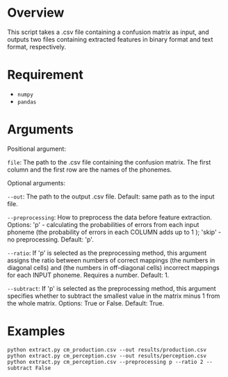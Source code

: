 # Overview

This script takes a .csv file containing a confusion matrix as input, and outputs two files containing extracted features in binary format and text format, respectively.

# Requirement

- `numpy`
- `pandas`

# Arguments
Positional argument:

`file`: The path to the .csv file containing the confusion matrix. The first column and the first row are the names of the phonemes.

Optional arguments:

`--out`: The path to the output .csv file. Default: same path as to the input file.

`--preprocessing`: How to preprocess the data before feature extraction. Options: 'p' - calculating the probabilities of errors from each input phoneme (the probability of errors in each COLUMN adds up to 1 ); 'skip' - no preprocessing. Default: 'p'.

`--ratio`: If 'p' is selected as the preprocessing method, this argument assigns the ratio between numbers of correct mappings (the numbers in diagonal cells) and (the numbers in off-diagonal cells) incorrect mappings for each INPUT phoneme. Requires a number. Default: 1.

`--subtract`: If 'p' is selected as the preprocessing method, this argument specifies whether to subtract the smallest value in the matrix minus 1 from the whole matrix. Options: True or False. Default: True.

# Examples
`python extract.py cm_production.csv --out results/production.csv`
`python extract.py cm_perception.csv --out results/perception.csv`
`python extract.py cm_perception.csv --preprocessing p --ratio 2 --subtract False`